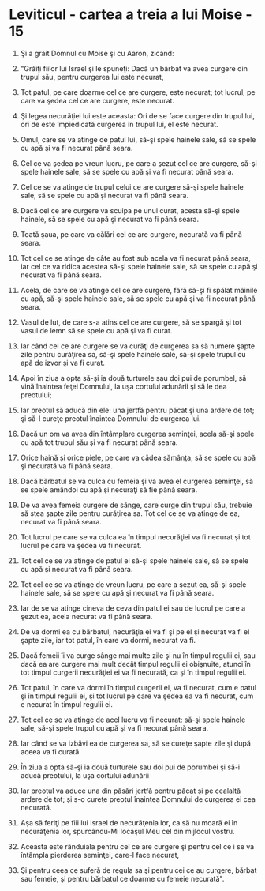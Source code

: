 # Leviticul - cartea a treia a lui Moise - 15

1. Şi a grăit Domnul cu Moise şi cu Aaron, zicând: 

2. "Grăiţi fiilor lui Israel şi le spuneţi: Dacă un bărbat va avea curgere din trupul său, pentru curgerea lui este necurat, 

4. Tot patul, pe care doarme cel ce are curgere, este necurat; tot lucrul, pe care va şedea cel ce are curgere, este necurat. 

5. Şi legea necurăţiei lui este aceasta: Ori de se face curgere din trupul lui, ori de este împiedicată curgerea în trupul lui, el este necurat. 

5. Omul, care se va atinge de patul lui, să-şi spele hainele sale, să se spele cu apă şi va fi necurat până seara. 

6. Cel ce va şedea pe vreun lucru, pe care a şezut cel ce are curgere, să-şi spele hainele sale, să se spele cu apă şi va fi necurat până seara. 

7. Cel ce se va atinge de trupul celui ce are curgere să-şi spele hainele sale, să se spele cu apă şi necurat va fi până seara. 

8. Dacă cel ce are curgere va scuipa pe unul curat, acesta să-şi spele hainele, să se spele cu apă şi necurat va fi până seara. 

9. Toată şaua, pe care va călări cel ce are curgere, necurată va fi până seara. 

10. Tot cel ce se atinge de câte au fost sub acela va fi necurat până seara, iar cel ce va ridica acestea să-şi spele hainele sale, să se spele cu apă şi necurat va fi până seara. 

11. Acela, de care se va atinge cel ce are curgere, fără să-şi fi spălat mâinile cu apă, să-şi spele hainele sale, să se spele cu apă şi va fi necurat până seara. 

12. Vasul de lut, de care s-a atins cel ce are curgere, să se spargă şi tot vasul de lemn să se spele cu apă şi va fi curat. 

13. Iar când cel ce are curgere se va curăţi de curgerea sa să numere şapte zile pentru curăţirea sa, să-şi spele hainele sale, să-şi spele trupul cu apă de izvor şi va fi curat. 

14. Apoi în ziua a opta să-şi ia două turturele sau doi pui de porumbel, să vină înaintea feţei Domnului, la uşa cortului adunării şi să le dea preotului; 

15. Iar preotul să aducă din ele: una jertfă pentru păcat şi una ardere de tot; şi să-l cureţe preotul înaintea Domnului de curgerea lui. 

16. Dacă un om va avea din întâmplare curgerea seminţei, acela să-şi spele cu apă tot trupul său şi va fi necurat până seara. 

17. Orice haină şi orice piele, pe care va cădea sămânţa, să se spele cu apă şi necurată va fi până seara. 

18. Dacă bărbatul se va culca cu femeia şi va avea el curgerea seminţei, să se spele amândoi cu apă şi necuraţi să fie până seara. 

19. De va avea femeia curgere de sânge, care curge din trupul său, trebuie să stea şapte zile pentru curăţirea sa. Tot cel ce se va atinge de ea, necurat va fi până seara. 

20. Tot lucrul pe care se va culca ea în timpul necurăţiei va fi necurat şi tot lucrul pe care va şedea va fi necurat. 

21. Tot cel ce se va atinge de patul ei să-şi spele hainele sale, să se spele cu apă şi necurat va fi până seara. 

22. Tot cel ce se va atinge de vreun lucru, pe care a şezut ea, să-şi spele hainele sale, să se spele cu apă şi necurat va fi până seara. 

23. Iar de se va atinge cineva de ceva din patul ei sau de lucrul pe care a şezut ea, acela necurat va fi până seara. 

24. De va dormi ea cu bărbatul, necurăţia ei va fi şi pe el şi necurat va fi el şapte zile, iar tot patul, în care va dormi, necurat va fi. 

25. Dacă femeii îi va curge sânge mai multe zile şi nu în timpul regulii ei, sau dacă ea are curgere mai mult decât timpul regulii ei obişnuite, atunci în tot timpul curgerii necurăţiei ei va fi necurată, ca şi în timpul regulii ei. 

26. Tot patul, în care va dormi în timpul curgerii ei, va fi necurat, cum e patul şi în timpul regulii ei, şi tot lucrul pe care va şedea ea va fi necurat, cum e necurat în timpul regulii ei. 

27. Tot cel ce se va atinge de acel lucru va fi necurat: să-şi spele hainele sale, să-şi spele trupul cu apă şi va fi necurat până seara. 

28. Iar când se va izbăvi ea de curgerea sa, să se cureţe şapte zile şi după aceea va fi curată. 

29. În ziua a opta să-şi ia două turturele sau doi pui de porumbei şi să-i aducă preotului, la uşa cortului adunării 

30. Iar preotul va aduce una din păsări jertfă pentru păcat şi pe cealaltă ardere de tot; şi s-o cureţe preotul înaintea Domnului de curgerea ei cea necurată. 

31. Aşa să feriţi pe fiii lui Israel de necurăţenia lor, ca să nu moară ei în necurăţenia lor, spurcându-Mi locaşul Meu cel din mijlocul vostru. 

32. Aceasta este rânduiala pentru cel ce are curgere şi pentru cel ce i se va întâmpla pierderea seminţei, care-l face necurat, 

33. Şi pentru ceea ce suferă de regula sa şi pentru cei ce au curgere, bărbat sau femeie, şi pentru bărbatul ce doarme cu femeie necurată". 

